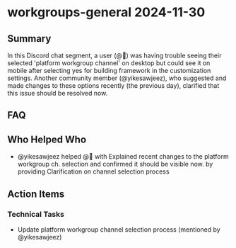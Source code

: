 # workgroups-general 2024-11-30

## Summary

In this Discord chat segment, a user (@🦄) was having trouble seeing their selected 'platform workgroup channel' on desktop but could see it on mobile after selecting yes for building framework in the customization settings. Another community member (@yikesawjeez), who suggested and made changes to these options recently (the previous day), clarified that this issue should be resolved now.

## FAQ

## Who Helped Who

- @yikesawjeez helped @🦄 with Explained recent changes to the platform workgroup ch. selection and confirmed it should be visible now. by providing Clarification on channel selection process

## Action Items

### Technical Tasks

- Update platform workgroup channel selection process (mentioned by @yikesawjeez)
